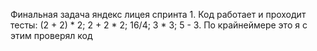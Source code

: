 Финальная задача яндекс лицея спринта 1.
Код работает и проходит тесты: (2 + 2) * 2; 2 + 2 * 2; 16/4; 3 * 3; 5 - 3.
По крайнеймере это я с этим проверял код

